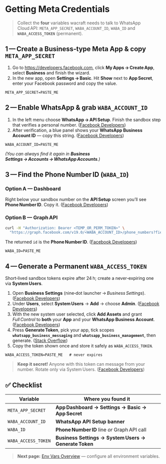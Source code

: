 # Getting Meta Credentials

> Collect the **four** variables wacraft needs to talk to WhatsApp Cloud API:
> `META_APP_SECRET`, `WABA_ACCOUNT_ID`, `WABA_ID` and **`WABA_ACCESS_TOKEN`** (permanent).

## 1 — Create a Business‑type Meta App & copy `META_APP_SECRET`

1. Go to <https://developers.facebook.com>, click **My Apps → Create App**, select **Business** and finish the wizard.
2. In the new app, open **Settings → Basic**. Hit **Show** next to **App Secret**, enter your Facebook password and copy the value.

```env
META_APP_SECRET=PASTE_ME
```

## 2 — Enable WhatsApp & grab `WABA_ACCOUNT_ID`

1. In the left menu choose **WhatsApp → API Setup**. Finish the sandbox step that verifies a personal number. ([Facebook Developers][1])
2. After verification, a blue panel shows your **WhatsApp Business Account ID** — copy this string. ([Facebook Developers][3])

```env
WABA_ACCOUNT_ID=PASTE_ME
```

_(You can always find it again in **Business Settings → Accounts → WhatsApp Accounts**.)_

## 3 — Find the Phone Number ID (`WABA_ID`)

### Option A — Dashboard

Right below your sandbox number on the **API Setup** screen you’ll see **Phone Number ID**. Copy it. ([Facebook Developers][4])

### Option B — Graph API

```bash
curl -H "Authorization: Bearer <TEMP_OR_PERM_TOKEN>" \
  "https://graph.facebook.com/v19.0/<WABA_ACCOUNT_ID>/phone_numbers?fields=id,display_phone_number"
```

The returned `id` is the **Phone Number ID**. ([Facebook Developers][5])

```env
WABA_ID=PASTE_ME
```

## 4 — Generate a Permanent `WABA_ACCESS_TOKEN`

Short‑lived sandbox tokens expire after 24 h; create a never‑expiring one via **System Users**.

1. Open **Business Settings** (nine‑dot launcher → *Business Settings*). ([Facebook Developers][6])
2. Under **Users**, select **System Users** → **Add** → choose **Admin**. ([Facebook Developers][6])
3. With the new system user selected, click **Add Assets** and grant _Full Control_ to **both** your **App** and your **WhatsApp Business Account**. ([Facebook Developers][6])
4. Press **Generate Token**, pick your app, tick scopes **`whatsapp_business_messaging`** and **`whatsapp_business_management`**, then generate. ([Stack Overflow][7])
5. Copy the token shown once and store it safely as `WABA_ACCESS_TOKEN`.

```env
WABA_ACCESS_TOKEN=PASTE_ME   # never expires
```

> **Keep it secret!** Anyone with this token can message from your number. Rotate only via System Users. ([Facebook Developers][6])

## ✅ Checklist

| Variable            | Where you found it                                    |
| ------------------- | ----------------------------------------------------- |
| `META_APP_SECRET`   | **App Dashboard → Settings → Basic → App Secret**     |
| `WABA_ACCOUNT_ID`   | **WhatsApp API Setup banner**                         |
| `WABA_ID`           | **Phone Number ID** line _or_ Graph API call          |
| `WABA_ACCESS_TOKEN` | **Business Settings → System Users → Generate Token** |

> **Next page:** [Env Vars Overview](./env-vars.md) — configure all environment variables.

[1]: https://developers.facebook.com/docs/whatsapp/cloud-api/get-started/?utm_source=chatgpt.com "Get Started - Cloud API - Meta for Developers - Facebook"
[3]: https://developers.facebook.com/docs/marketing-api/reference/business/owned_whatsapp_business_accounts/?utm_source=chatgpt.com "Business Owned Whatsapp Business Accounts - Meta for Developers"
[4]: https://developers.facebook.com/docs/whatsapp/cloud-api/reference/phone-numbers/?utm_source=chatgpt.com "Phone Numbers - Cloud API - Meta for Developers"
[5]: https://developers.facebook.com/docs/whatsapp/business-management-api/manage-phone-numbers/?utm_source=chatgpt.com "Retrieve Phone Numbers - WhatsApp Business Management API"
[6]: https://developers.facebook.com/blog/post/2022/12/05/auth-tokens/?utm_source=chatgpt.com "Using Authorization Tokens for the WhatsApp Business Platform"
[7]: https://stackoverflow.com/questions/72685327/how-to-get-permanent-token-for-using-whatsapp-cloud-api?utm_source=chatgpt.com "How to get permanent token for using whatsapp cloud api?"
